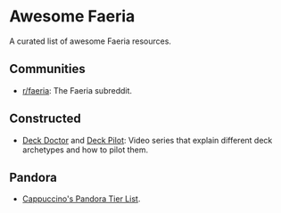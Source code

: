 # Awesome Faeria

A curated list of awesome Faeria resources.

## Communities

* [r/faeria](https://www.reddit.com/r/faeria/): The Faeria subreddit.

## Constructed

* [Deck Doctor](https://www.youtube.com/playlist?list=PLuIaDABd_I3O8f62GYME7BI2pAgwmAO0W) and [Deck Pilot](https://www.youtube.com/playlist?list=PLuIaDABd_I3M6N6aoeSBeF1GurhggcaEt): Video series that explain different deck archetypes and how to pilot them.

## Pandora

* [Cappuccino's Pandora Tier List](https://docs.google.com/spreadsheets/d/1tjdJ-C6jvVVv83sv2bSW0uOuOpmL_q81ZnUDLrlyB5k/pubhtml).

